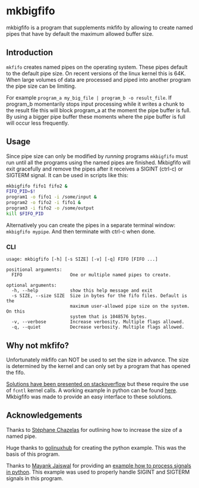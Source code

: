 # mkbigfifo

mkbigfifo is a program that supplements mkfifo by allowing to create named
pipes that have by default the maximum allowed buffer size.

## Introduction
`mkfifo` creates named pipes on the operating system. These pipes default 
to the default pipe size. On recent versions of the linux kernel this is 
64K. When large volumes of data are processed and piped into another program 
the pipe size can be limiting. 

For example `program_a my_big_file | program_b -o result_file`. If program_b
momentarily stops input processing while it writes a chunk to the result file
this will block program_a at the moment the pipe buffer is full. By using a 
bigger pipe buffer these moments where the pipe buffer is full will occur less 
frequently.

## Usage
Since pipe size can only be modified by *running* programs `mkbigfifo` must
run until all the  programs using the named pipes are finished.
Mkbigfifo will exit gracefully and remove the pipes after it receives a 
SIGINT (ctrl-c) or SIGTERM signal. It can be used in scripts like this:

```bash 
mkbigfifo fifo1 fifo2 &
FIFO_PID=$!
program1 -o fifo1 -i /some/input &
program2 -o fifo2 -i fifo1 &
program3 -i fifo2 -o /some/output
kill $FIFO_PID
```

Alternatively you can create the pipes in a separate terminal window:
`mkbigfifo mypipe`. And then terminate with ctrl-c when done.

### CLI
```
usage: mkbigfifo [-h] [-s SIZE] [-v] [-q] FIFO [FIFO ...]

positional arguments:
  FIFO                  One or multiple named pipes to create.

optional arguments:
  -h, --help            show this help message and exit
  -s SIZE, --size SIZE  Size in bytes for the fifo files. Default is the
                        maximum user-allowed pipe size on the system. On this
                        system that is 1048576 bytes.
  -v, --verbose         Increase verbosity. Multiple flags allowed.
  -q, --quiet           Decrease verbosity. Multiple flags allowed.
```
## Why not mkfifo?
Unfortunately mkfifo can NOT be used to set the size in advance. The size is 
determined by the kernel and can only set by a program that has opened the 
fifo.

[Solutions have been presented on stackoverflow](
https://unix.stackexchange.com/a/439438)
but these require the use of `fcntl` kernel calls. A working example in python
can be found [here](
https://www.golinuxhub.com/2018/05/how-to-view-and-increase-default-pipe-size-buffer/).
Mkbigfifo was made to provide an easy interface to these solutions.

## Acknowledgements

Thanks to [Stéphane Chazelas](
https://unix.stackexchange.com/users/22565/st%c3%a9phane-chazelas) for 
outlining how to increase the size of a named pipe.

Huge thanks to [golinuxhub](https://www.golinuxhub.com/) for creating the 
python example. This was the basis of this program.

Thanks to [Mayank Jaiswal](https://stackoverflow.com/users/578989/mayank-jaiswal)
for providing an [example how to process signals in python](
https://stackoverflow.com/a/31464349). This example was used to properly handle
SIGINT and SIGTERM signals in this program.